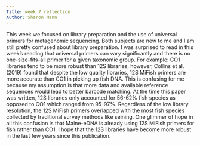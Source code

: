 ```yaml
---
Title: week 7 reflection
Author: Sharon Mann
---
```


This week we focused on library preparation and the use of universal primers for metagenomic sequencing. Both subjects are new to me and I am still pretty confused about library preparation. I was surprised to read in this week’s reading that universal primers can vary significantly and there is no one-size-fits-all primer for a given taxonomic group. For example: CO1 libraries tend to be more robust than 12S libraries, however, Collins et al. (2019) found that despite the low quality libraries, 12S MiFish primers are more accurate than CO1 in picking up fish DNA. This is confusing for me because my assumption is that more data and available reference sequences would lead to better barcode matching. At the time this paper was written, 12S libraries only accounted for 56-62% fish species as opposed to CO1 which ranged from 95-97%. Regardless of the low library resolution, the 12S MiFish primers overlapped with the most fish species collected by traditional survey methods like seining. 
One glimmer of hope in all this confusion is that Maine-eDNA is already using 12S MiFish primers for fish rather than CO1. I hope that the 12S libraries have become more robust in the last few years since this publication. 
